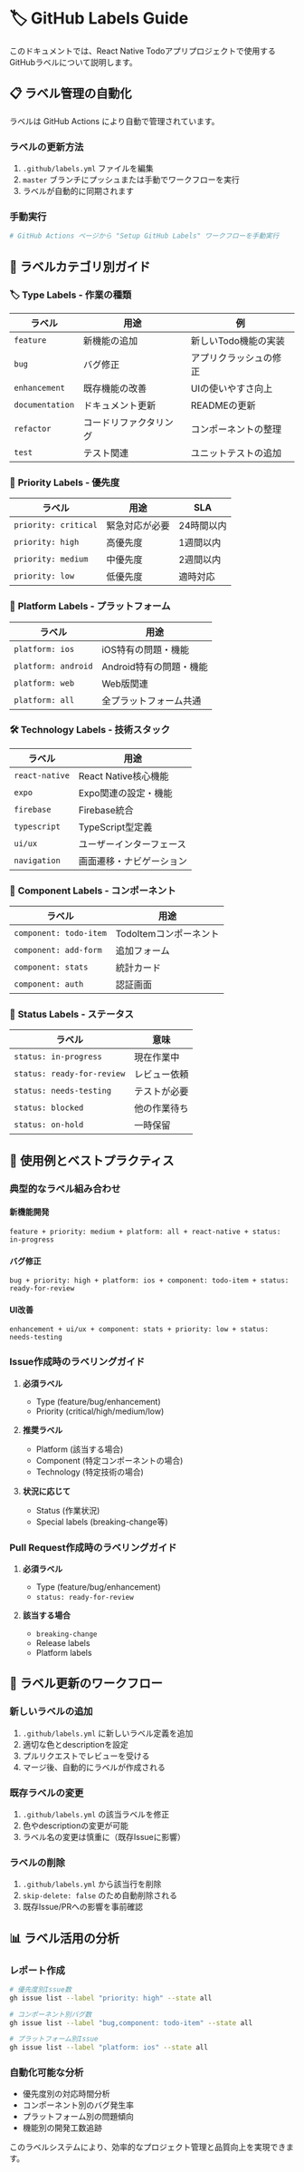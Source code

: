 # 🏷️ GitHub Labels Guide

このドキュメントでは、React Native Todoアプリプロジェクトで使用するGitHubラベルについて説明します。

## 📋 ラベル管理の自動化

ラベルは GitHub Actions により自動で管理されています。

### ラベルの更新方法

1. `.github/labels.yml` ファイルを編集
2. `master` ブランチにプッシュまたは手動でワークフローを実行
3. ラベルが自動的に同期されます

### 手動実行

```bash
# GitHub Actions ページから "Setup GitHub Labels" ワークフローを手動実行
```

## 🎯 ラベルカテゴリ別ガイド

### 🏷️ **Type Labels** - 作業の種類
| ラベル | 用途 | 例 |
|--------|------|-----|
| `feature` | 新機能の追加 | 新しいTodo機能の実装 |
| `bug` | バグ修正 | アプリクラッシュの修正 |
| `enhancement` | 既存機能の改善 | UIの使いやすさ向上 |
| `documentation` | ドキュメント更新 | READMEの更新 |
| `refactor` | コードリファクタリング | コンポーネントの整理 |
| `test` | テスト関連 | ユニットテストの追加 |

### 🎯 **Priority Labels** - 優先度
| ラベル | 用途 | SLA |
|--------|------|-----|
| `priority: critical` | 緊急対応が必要 | 24時間以内 |
| `priority: high` | 高優先度 | 1週間以内 |
| `priority: medium` | 中優先度 | 2週間以内 |
| `priority: low` | 低優先度 | 適時対応 |

### 📱 **Platform Labels** - プラットフォーム
| ラベル | 用途 |
|--------|------|
| `platform: ios` | iOS特有の問題・機能 |
| `platform: android` | Android特有の問題・機能 |
| `platform: web` | Web版関連 |
| `platform: all` | 全プラットフォーム共通 |

### 🛠️ **Technology Labels** - 技術スタック
| ラベル | 用途 |
|--------|------|
| `react-native` | React Native核心機能 |
| `expo` | Expo関連の設定・機能 |
| `firebase` | Firebase統合 |
| `typescript` | TypeScript型定義 |
| `ui/ux` | ユーザーインターフェース |
| `navigation` | 画面遷移・ナビゲーション |

### 🎨 **Component Labels** - コンポーネント
| ラベル | 用途 |
|--------|------|
| `component: todo-item` | TodoItemコンポーネント |
| `component: add-form` | 追加フォーム |
| `component: stats` | 統計カード |
| `component: auth` | 認証画面 |

### 🔧 **Status Labels** - ステータス
| ラベル | 意味 |
|--------|------|
| `status: in-progress` | 現在作業中 |
| `status: ready-for-review` | レビュー依頼 |
| `status: needs-testing` | テストが必要 |
| `status: blocked` | 他の作業待ち |
| `status: on-hold` | 一時保留 |

## 🚀 使用例とベストプラクティス

### 典型的なラベル組み合わせ

#### 新機能開発
```
feature + priority: medium + platform: all + react-native + status: in-progress
```

#### バグ修正
```
bug + priority: high + platform: ios + component: todo-item + status: ready-for-review
```

#### UI改善
```
enhancement + ui/ux + component: stats + priority: low + status: needs-testing
```

### Issue作成時のラベリングガイド

1. **必須ラベル**
   - Type (feature/bug/enhancement)
   - Priority (critical/high/medium/low)

2. **推奨ラベル**
   - Platform (該当する場合)
   - Component (特定コンポーネントの場合)
   - Technology (特定技術の場合)

3. **状況に応じて**
   - Status (作業状況)
   - Special labels (breaking-change等)

### Pull Request作成時のラベリングガイド

1. **必須ラベル**
   - Type (feature/bug/enhancement)
   - `status: ready-for-review`

2. **該当する場合**
   - `breaking-change`
   - Release labels
   - Platform labels

## 🔄 ラベル更新のワークフロー

### 新しいラベルの追加

1. `.github/labels.yml` に新しいラベル定義を追加
2. 適切な色とdescriptionを設定
3. プルリクエストでレビューを受ける
4. マージ後、自動的にラベルが作成される

### 既存ラベルの変更

1. `.github/labels.yml` の該当ラベルを修正
2. 色やdescriptionの変更が可能
3. ラベル名の変更は慎重に（既存Issueに影響）

### ラベルの削除

1. `.github/labels.yml` から該当行を削除
2. `skip-delete: false` のため自動削除される
3. 既存Issue/PRへの影響を事前確認

## 📊 ラベル活用の分析

### レポート作成

```bash
# 優先度別Issue数
gh issue list --label "priority: high" --state all

# コンポーネント別バグ数
gh issue list --label "bug,component: todo-item" --state all

# プラットフォーム別Issue
gh issue list --label "platform: ios" --state all
```

### 自動化可能な分析

- 優先度別の対応時間分析
- コンポーネント別のバグ発生率
- プラットフォーム別の問題傾向
- 機能別の開発工数追跡

このラベルシステムにより、効率的なプロジェクト管理と品質向上を実現できます。 